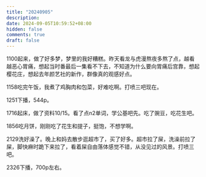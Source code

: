```yaml
---
title: "20240905"
description: 
date: 2024-09-05T10:59:52+08:00
hidden: false
comments: true
draft: false
---
```

1100起来，做了好多梦，梦里的我好糟糕。昨天看龙与虎漫熬夜多熬了点，越看越恶心胃痛，想起当时番最后一集看不下去，不知道为什么要向胃痛后宫靠，想起樱花庄，想起去年颜艺社的新作，群像真的观感好点。

1158吃完午饭，我煮了鸡胸肉和包菜，好难吃啊。打喷三吧现在。

1251下播，544p。

1716起床，做了资料10/15。看了点n2单词，学公基吧先。吃了豌豆，吃花生吧。

1856吃月饼，刚刚吃了花生和提子，挺饱，不想学啊。

2129洗好澡了。晚上和妈去散步逛超市了，买了好多。超市拉了屎，洗澡前拉了屎，脚快麻时跪下来拉了，看着屎自由落体感觉不错，从没见过的风景。打喷三吧。

2326下播，700p左右。
